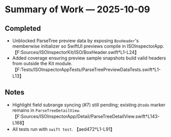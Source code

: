 # Summary of Work — 2025-10-09

## Completed

- Unblocked ParseTree preview data by exposing `BoxHeader`'s memberwise initializer so SwiftUI previews compile in ISOInspectorApp. 【F:Sources/ISOInspectorKit/ISO/BoxHeader.swift†L1-L24】
- Added coverage ensuring preview sample snapshots build valid headers from outside the Kit module.
  【F:Tests/ISOInspectorAppTests/ParseTreePreviewDataTests.swift†L1-L13】

## Notes

- Highlight field subrange syncing (#7) still pending; existing `@todo` marker remains in `ParseTreeDetailView`. 【F:Sources/ISOInspectorApp/Detail/ParseTreeDetailView.swift†L143-L168】
- All tests run with `swift test`. 【aed472†L1-L91】
